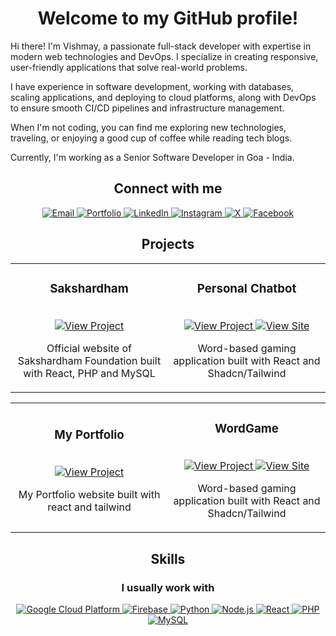 <h1 align="center">Welcome to my GitHub profile!</h1>

Hi there! I'm Vishmay, a passionate full-stack developer with expertise in modern web technologies and DevOps. I specialize in creating responsive, user-friendly applications that solve real-world problems.

I have experience in software development, working with databases, scaling applications, and deploying to cloud platforms, along with DevOps to ensure smooth CI/CD pipelines and infrastructure management.

When I'm not coding, you can find me exploring new technologies, traveling, or enjoying a good cup of coffee while reading tech blogs.

Currently, I'm working as a Senior Software Developer in Goa - India.

<h2 align="center">Connect with me</h2>
<div align="center">
  <a href="mailto:vishmaycode@gmail.com">
    <img src="https://img.shields.io/badge/-Email-red?style=for-the-badge&logo=gmail&logoColor=white" alt="Email" />
  </a>
  <a href="https://vishcodes.com/">
    <img src="https://img.shields.io/badge/-Portfolio-black?style=for-the-badge&logo=googlechrome&logoColor=white" alt="Portfolio" />
  </a>
  <a href="https://www.linkedin.com/in/vishmay">
    <img src="https://img.shields.io/badge/-LinkedIn-blue?style=for-the-badge&logo=logmein&logoColor=white" alt="LinkedIn" />
  </a>
  <a href="https://www.instagram.com/__vishmay__/">
    <img src="https://img.shields.io/badge/-Instagram-E4405F?style=for-the-badge&logo=instagram&logoColor=white" alt="Instagram" />
  </a>
  <a href="https://x.com/VishmayK7">
    <img src="https://img.shields.io/badge/-X-black?style=for-the-badge&logo=x&logoColor=white" alt="X" />
  </a>
  <a href="https://www.facebook.com/vishmay.karbotkar">
    <img src="https://img.shields.io/badge/-Facebook-1877F2?style=for-the-badge&logo=facebook&logoColor=white" alt="Facebook" />
  </a>
</div>


<h2 align="center">Projects</h2>
<div align="center">

<table>
  <tr>
    <td align="center" width="50%">
      <h3>Sakshardham</h3>
      <br />
      <a href="https://sakshardham.org/">
        <img src="https://img.shields.io/badge/Visit_site-123c76?style=for-the-badge&logo=googlechrome&logoColor=white" alt="View Project"/>
      </a>
      <br />
      <p>Official website of Sakshardham Foundation built with React, PHP and MySQL</p>
    </td>
    <td align="center" width="50%">
      <h3>Personal Chatbot</h3>
      <br />
      <a href="https://vishmay-chatbot.streamlit.app/">
        <img src="https://img.shields.io/badge/View_Project-1f2937?style=for-the-badge&logo=github&logoColor=white" alt="View Project"/>
      </a>
      <a href="https://github.com/vishmaycode/personal-chatbot.git">
        <img src="https://img.shields.io/badge/Visit_site-123c76?style=for-the-badge&logo=googlechrome&logoColor=white" alt="View Site"/>
      </a>
      <br />
      <p>Word-based gaming application built with React and Shadcn/Tailwind</p>
    </td>
  </tr>
</table>
<table>
  <tr>
    <td align="center" width="50%">
      <h3>My Portfolio</h3>
      <br />
      <a href="https://vishcodes.com/">
        <img src="https://img.shields.io/badge/Visit_site-123c76?style=for-the-badge&logo=googlechrome&logoColor=white" alt="View Project"/>
      </a>
      <br />
      <p>My Portfolio website built with react and tailwind</p>
    </td>
    <td align="center" width="50%">
      <h3>WordGame</h3>
      <br />
      <a href="https://wordgame.vishcodes.com/">
        <img src="https://img.shields.io/badge/View_Project-1f2937?style=for-the-badge&logo=github&logoColor=white" alt="View Project"/>
      </a>
      <a href="https://github.com/vishmaycode/wordster">
        <img src="https://img.shields.io/badge/Visit_site-123c76?style=for-the-badge&logo=googlechrome&logoColor=white" alt="View Site"/>
      </a>
      <br />
      <p>Word-based gaming application built with React and Shadcn/Tailwind</p>
    </td>
  </tr>
</table>

</div>


<h2 align="center">Skills</h2>
<div align="center">

  <h3>I usually work with</h3>
  <div align="center">
    <a href="">
      <img src="https://img.shields.io/badge/-Google_Cloud_Platform-4285F4?logo=googlecloud&logoColor=white" alt="Google Cloud Platform" />
    </a>
    <a href="">
      <img src="https://img.shields.io/badge/-Firebase-FFCA28?logo=firebase&logoColor=white" alt="Firebase" />
    </a>
    <a href="">
      <img src="https://img.shields.io/badge/-Python-3776AB?logo=python&logoColor=white" alt="Python" />
    </a>
    <a href="">
      <img src="https://img.shields.io/badge/-Node.js-339933?logo=node.js&logoColor=white" alt="Node.js" />
    </a>
    <a href="">
      <img src="https://img.shields.io/badge/-React-78934b?logo=react&logoColor=white" alt="React" />
    </a>
    <a href="">
      <img src="https://img.shields.io/badge/-PHP-777BB4?logo=php&logoColor=white" alt="PHP" />
    </a>
    <a href="">
      <img src="https://img.shields.io/badge/-MySQL-4479A1?logo=mysql&logoColor=white" alt="MySQL" />
    </a>
  </div>
</div>
